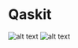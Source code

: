 # Qaskit

![alt text](https://github.com/sabneet95/Qaskit/blob/master/Branches%20of%20Physics.png)
![alt text](https://github.com/sabneet95/Qaskit/blob/master/Global%20Settings.png)
